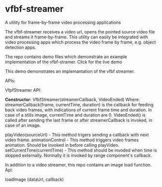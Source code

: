 # vfbf-streamer

A utility for frame-by-frame video processing applications

The vfbf-streamer receives a video url, opens the pointed source video file and streams it frame-by-frame. This utility can easily be integrated with video processing apps which process the video frame by frame, e.g. object detection apps.

The repo contains demo files which demonstrate an example implementation of the vfbf-stramer.
Click for the live demo

This demo demonstrates an implemantation of the vfbf streamer.

APIs:

<p>VfpfStreamer API:</p>
<b>Constructor:</b>
VfbfStreamer(streamerCallback, VideoEnded)
Where: 
streamerCallback(frame, currentTime, duration) is the callback for feeding back video frames, with indications of current frame time and duration. In case of a stills image, currentTime and duration are 0. 
VideoEnded() is called after sending the last frame or after streamerCallback is invoked, in case of an image.

playVideo(sourceUrl) - This method trigers sending a callback with next video frame.
animationControl - This method triggers video frames animation. Should be invoked in before calling playVideo.
setCurrentTime(currentTime) - This method should be invoded when time is skipped externally. Normally it is invoked by range component's callback.

In addition to a video streamer, this repo contains an image load function. Api:

loadImage (dataUrl, callback) 




